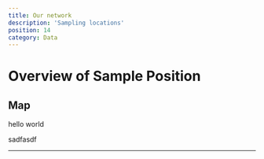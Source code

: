 ```yaml
---
title: Our network
description: 'Sampling locations'
position: 14
category: Data
---
```


# Overview of Sample Position

## Map

hello world

<client-only>

<markdown-sample-map></markdown-sample-map>

</client-only>

sadfasdf

<hr/>

